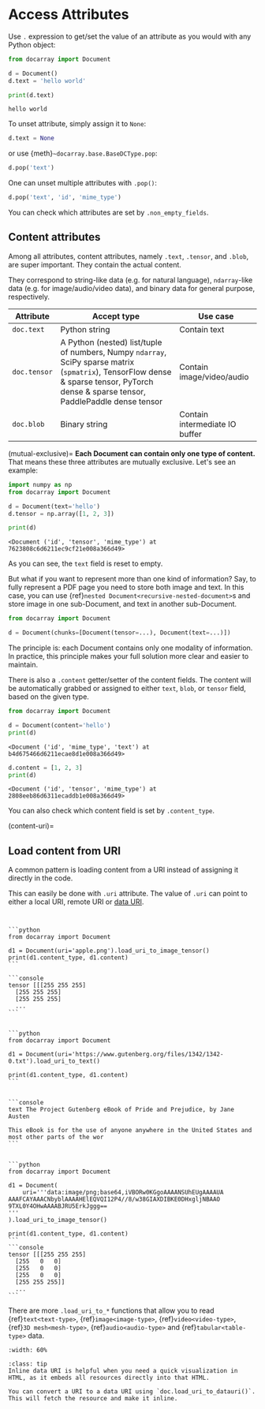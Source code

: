 # Access Attributes

Use `.` expression to get/set the value of an attribute as you would with any Python object: 

```python
from docarray import Document

d = Document()
d.text = 'hello world'

print(d.text)
```

```text
hello world
```

To unset attribute, simply assign it to `None`:

```python
d.text = None
```

or use {meth}`~docarray.base.BaseDCType.pop`:

```python
d.pop('text')
```

One can unset multiple attributes with `.pop()`:

```python
d.pop('text', 'id', 'mime_type')
```

You can check which attributes are set by `.non_empty_fields`. 


## Content attributes

Among all attributes, content attributes, namely `.text`, `.tensor`, and `.blob`, are super important. They contain the actual content.

They correspond to string-like data (e.g. for natural language), `ndarray`-like data (e.g. for image/audio/video data), and binary data for general purpose, respectively. 


| Attribute    | Accept type                                                                                                                                                                             | Use case                         |
|--------------|-----------------------------------------------------------------------------------------------------------------------------------------------------------------------------------------|----------------------------------|
| `doc.text`   | Python string                                                                                                                                                                           | Contain text                     |
| `doc.tensor` | A Python (nested) list/tuple of numbers, Numpy `ndarray`, SciPy sparse matrix (`spmatrix`), TensorFlow dense & sparse tensor, PyTorch dense & sparse tensor, PaddlePaddle dense tensor  | Contain image/video/audio        |
| `doc.blob`   | Binary string                                                                                                                                                                           | Contain intermediate IO buffer   |

(mutual-exclusive)=
**Each Document can contain only one type of content.** That means these three attributes are mutually exclusive. Let's see an example:


```python
import numpy as np
from docarray import Document

d = Document(text='hello')
d.tensor = np.array([1, 2, 3])

print(d)
```

```text
<Document ('id', 'tensor', 'mime_type') at 7623808c6d6211ec9cf21e008a366d49>
```

As you can see, the `text` field is reset to empty.

But what if you want to represent more than one kind of information? Say, to fully represent a PDF page you need to store both image and text. In this case, you can use {ref}`nested Document<recursive-nested-document>`s and store image in one sub-Document, and text in another sub-Document.

```python
from docarray import Document

d = Document(chunks=[Document(tensor=...), Document(text=...)])
```

The principle is: each Document contains only one modality of information. In practice, this principle makes your full solution more clear and easier to maintain.

There is also a `.content` getter/setter of the content fields. The content will be automatically grabbed or assigned to either `text`, `blob`, or `tensor` field, based on the given type.

```python
from docarray import Document

d = Document(content='hello')
print(d)
```

```text
<Document ('id', 'mime_type', 'text') at b4d675466d6211ecae8d1e008a366d49>
```

```python
d.content = [1, 2, 3]
print(d)
```

```text
<Document ('id', 'tensor', 'mime_type') at 2808eeb86d6311ecaddb1e008a366d49>
```

You can also check which content field is set by `.content_type`.

(content-uri)=
## Load content from URI

A common pattern is loading content from a URI instead of assigning it directly in the code.

This can easily be done with `.uri` attribute. The value of `.uri` can point to either a local URI, remote URI or [data URI](https://en.wikipedia.org/wiki/Data_URI_scheme).

````{tab} Local image URI


```python
from docarray import Document

d1 = Document(uri='apple.png').load_uri_to_image_tensor()
print(d1.content_type, d1.content)
```

```console
tensor [[[255 255 255]
  [255 255 255]
  [255 255 255]
  ...
```
````


````{tab} Remote text URI

```python
from docarray import Document

d1 = Document(uri='https://www.gutenberg.org/files/1342/1342-0.txt').load_uri_to_text()

print(d1.content_type, d1.content)
```


```console
text ﻿The Project Gutenberg eBook of Pride and Prejudice, by Jane Austen

This eBook is for the use of anyone anywhere in the United States and
most other parts of the wor
```
````

````{tab} Inline data URI

```python
from docarray import Document

d1 = Document(
    uri='''data:image/png;base64,iVBORw0KGgoAAAANSUhEUgAAAAUA
AAAFCAYAAACNbyblAAAAHElEQVQI12P4//8/w38GIAXDIBKE0DHxgljNBAAO
9TXL0Y4OHwAAAABJRU5ErkJggg==
'''
).load_uri_to_image_tensor()

print(d1.content_type, d1.content)
```
```console
tensor [[[255 255 255]
  [255   0   0]
  [255   0   0]
  [255   0   0]
  [255 255 255]]
  ...
```

````

There are more `.load_uri_to_*` functions that allow you to read {ref}`text<text-type>`, {ref}`image<image-type>`, {ref}`video<video-type>`, {ref}`3D mesh<mesh-type>`, {ref}`audio<audio-type>` and {ref}`tabular<table-type>` data. 

```{figure} images/doc-load-autocomplete.png
:width: 60%
```

```{admonition} Convert content to data URI
:class: tip
Inline data URI is helpful when you need a quick visualization in HTML, as it embeds all resources directly into that HTML. 

You can convert a URI to a data URI using `doc.load_uri_to_datauri()`. This will fetch the resource and make it inline.
```
